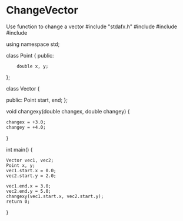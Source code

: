 # ChangeVector
Use function to change a vector 
#include "stdafx.h"
#include <iostream>
#include <string>
#include <fstream>

using namespace std;

class Point
{ 
	public:

		double x, y;



};

class Vector
{

public:
	Point start, end;
};


void changexy(double changex, double changey)
{

	changex = +3.0;
	changey = +4.0;



}


int main()
{

	Vector vec1, vec2;
	Point x, y;
	vec1.start.x = 0.0;
	vec2.start.y = 2.0;

	vec1.end.x = 3.0;
	vec2.end.y = 5.0;
	changexy(vec1.start.x, vec2.start.y);
    return 0;
}
